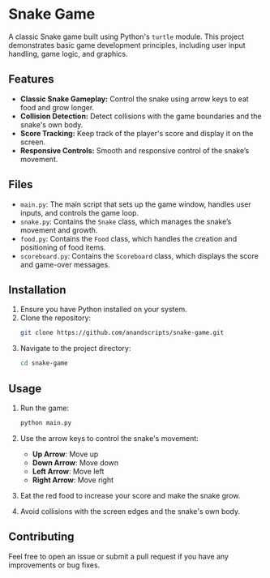 # Snake Game

A classic Snake game built using Python's `turtle` module. This project demonstrates basic game development principles, including user input handling, game logic, and graphics.

## Features

- **Classic Snake Gameplay:** Control the snake using arrow keys to eat food and grow longer.
- **Collision Detection:** Detect collisions with the game boundaries and the snake's own body.
- **Score Tracking:** Keep track of the player's score and display it on the screen.
- **Responsive Controls:** Smooth and responsive control of the snake’s movement.

## Files

- `main.py`: The main script that sets up the game window, handles user inputs, and controls the game loop.
- `snake.py`: Contains the `Snake` class, which manages the snake’s movement and growth.
- `food.py`: Contains the `Food` class, which handles the creation and positioning of food items.
- `scoreboard.py`: Contains the `Scoreboard` class, which displays the score and game-over messages.

## Installation

1. Ensure you have Python installed on your system.
2. Clone the repository:
   ```bash
   git clone https://github.com/anandscripts/snake-game.git
   ```
3. Navigate to the project directory:
   ```bash
   cd snake-game
   ```

## Usage

1. Run the game:
   ```bash
   python main.py
   ```
2. Use the arrow keys to control the snake's movement:
   - **Up Arrow**: Move up
   - **Down Arrow**: Move down
   - **Left Arrow**: Move left
   - **Right Arrow**: Move right

3. Eat the red food to increase your score and make the snake grow.
4. Avoid collisions with the screen edges and the snake's own body.

## Contributing

Feel free to open an issue or submit a pull request if you have any improvements or bug fixes.
